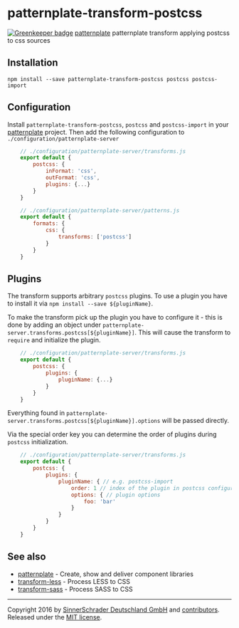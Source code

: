 # patternplate-transform-postcss

[![Greenkeeper badge](https://badges.greenkeeper.io/sinnerschrader/patternplate-transform-postcss.svg)](https://greenkeeper.io/)
[patternplate](/sinnerschrader/patternplate) patternplate transform applying postcss to css sources

## Installation
```shell
npm install --save patternplate-transform-postcss postcss postcss-import
```

## Configuration
Install `patternplate-transform-postcss`, `postcss` and `postcss-import` in your [patternplate](/sinnerschrader/patternplate) project.
Then add the following configuration to `./configuration/patternplate-server`

```js
	// ./configuration/patternplate-server/transforms.js
	export default {
		postcss: {
			inFormat: 'css',
			outFormat: 'css',
			plugins: {...}
		}
	}
```

```js
	// ./configuration/patternplate-server/patterns.js
	export default {
		formats: {
			css: {
				transforms: ['postcss']
			}
		}
	}
```

## Plugins
The transform supports arbitrary `postcss` plugins.
To use a plugin you have to install it via `npm install --save ${pluginName}`.

To make the transform pick up the plugin you have to configure it - this is done by adding an object under `patternplate-server.transforms.postcss[${pluginName}]`. This will cause the transform to `require` and initialize the plugin.

```js
	// ./configuration/patternplate-server/transforms.js
	export default {
		postcss: {
			plugins: {
				pluginName: {...}
			}
		}
	}
```

Everything found in `patternplate-server.transforms.postcss[${pluginName}].options` will be passed directly.

Via the special order key you can determine the order of plugins during `postcss` initialization.
```js
	// ./configuration/patternplate-server/transforms.js
	export default {
		postcss: {
			plugins: {
				pluginName: { // e.g. postcss-import
					order: 1 // index of the plugin in postcss configuration, lower means earlier processing,
					options: { // plugin options
						foo: 'bar'
					}
				}
			}
		}
	}
```

## See also

* [patternplate](https://github.com/sinnerschrader/patternplate) - Create, show and deliver component libraries
* [transform-less](https://github.com/sinnerschrader/patternplate-transform-less) - Process LESS to CSS
* [transform-sass](https://github.com/sinnerschrader/patternplate-transform-sass) - Process SASS to CSS

---
Copyright 2016 by [SinnerSchrader Deutschland GmbH](https://github.com/sinnerschrader) and [contributors](./graphs/contributors). Released under the [MIT license]('./license.md').
